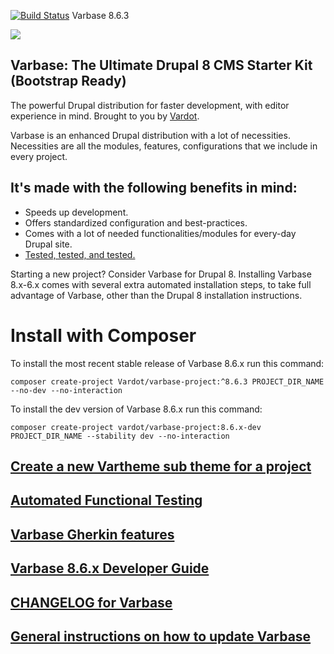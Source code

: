[![Build Status](https://travis-ci.org/Vardot/varbase.svg?branch=8.x-6.3)](https://travis-ci.org/Vardot/varbase/builds/472332617) Varbase 8.6.3

[![](https://www.drupal.org/files/styles/grid-3/public/project-images/Medium-Logo%20Color%20with%20padding.png)](https://www.drupal.org/project/varbase)

## Varbase: The Ultimate Drupal 8 CMS Starter Kit (Bootstrap Ready)

The powerful Drupal distribution for faster development, with editor experience
in mind. Brought to you by [Vardot](https://www.vardot.com/).

Varbase is an enhanced Drupal distribution with a lot of necessities.
Necessities are all the modules, features, configurations that we include
in every project.


## It's made with the following benefits in mind:

* Speeds up development.
* Offers standardized configuration and best-practices.
* Comes with a lot of needed functionalities/modules for every-day Drupal site.
* [Tested, tested, and tested.](https://travis-ci.org/Vardot/varbase/builds)

Starting a new project? Consider Varbase for Drupal 8.
Installing Varbase 8.x-6.x comes with several extra automated installation
steps, to take full advantage of Varbase, other than the Drupal 8 installation
instructions.

# Install with Composer

To install the most recent stable release of Varbase 8.6.x run this command:
```
composer create-project Vardot/varbase-project:^8.6.3 PROJECT_DIR_NAME --no-dev --no-interaction
```

To install the dev version of Varbase 8.6.x run this command:
```
composer create-project vardot/varbase-project:8.6.x-dev PROJECT_DIR_NAME --stability dev --no-interaction
```

## [Create a new Vartheme sub theme for a project](https://github.com/Vardot/varbase/tree/8.x-6.x/scripts/README.md)

## [Automated Functional Testing](https://github.com/Vardot/varbase/blob/8.x-6.x/tests/README.md)

## [Varbase Gherkin features](https://github.com/Vardot/varbase/blob/8.x-6.x/tests/features/varbase/README.md)

## [Varbase 8.6.x Developer Guide](https://docs.varbase.vardot.com)

## [CHANGELOG for Varbase](https://github.com/Vardot/varbase/blob/8.x-6.x/CHANGELOG.md)

## [General instructions on how to update Varbase](https://github.com/Vardot/varbase/blob/8.x-6.x/UPDATE.md)

